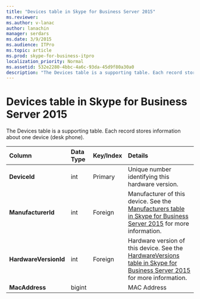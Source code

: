 ```yaml
---
title: "Devices table in Skype for Business Server 2015"
ms.reviewer: 
ms.author: v-lanac
author: lanachin
manager: serdars
ms.date: 3/9/2015
ms.audience: ITPro
ms.topic: article
ms.prod: skype-for-business-itpro
localization_priority: Normal
ms.assetid: 532e2280-4bbc-4a6c-93da-45d9f80a30a0
description: "The Devices table is a supporting table. Each record stores information about one device (desk phone)."
---
```


# Devices table in Skype for Business Server 2015
 
The Devices table is a supporting table. Each record stores information about one device (desk phone).
  
|**Column**|**Data Type**|**Key/Index**|**Details**|
|:-----|:-----|:-----|:-----|
|**DeviceId** <br/> |int  <br/> |Primary  <br/> |Unique number identifying this hardware version.  <br/> |
|**ManufacturerId** <br/> |int  <br/> |Foreign  <br/> |Manufacturer of this device. See the [Manufacturers table in Skype for Business Server 2015](manufacturers.md) for more information. <br/> |
|**HardwareVersionId** <br/> |int  <br/> |Foreign  <br/> |Hardware version of this device. See the [HardwareVersions table in Skype for Business Server 2015](hardwareversions.md) for more information. <br/> |
|**MacAddress** <br/> |bigint  <br/> ||MAC Address  <br/> |
   

